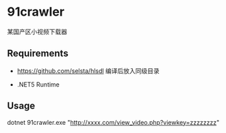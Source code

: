 # 91crawler

 某国产区小视频下载器


## Requirements

- https://github.com/selsta/hlsdl
编译后放入同级目录

- .NET5 Runtime

## Usage

dotnet 91crawler.exe "http://xxxx.com/view_video.php?viewkey=zzzzzzzz"